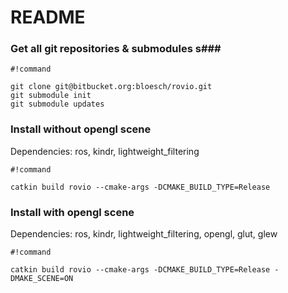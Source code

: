 # README #


### Get all git repositories & submodules s###
```
#!command

git clone git@bitbucket.org:bloesch/rovio.git
git submodule init
git submodule updates
```
### Install without opengl scene ###
Dependencies: ros, kindr, lightweight_filtering
```
#!command

catkin build rovio --cmake-args -DCMAKE_BUILD_TYPE=Release
```

### Install with opengl scene ###
Dependencies: ros, kindr, lightweight_filtering, opengl, glut, glew
```
#!command

catkin build rovio --cmake-args -DCMAKE_BUILD_TYPE=Release -DMAKE_SCENE=ON
```
